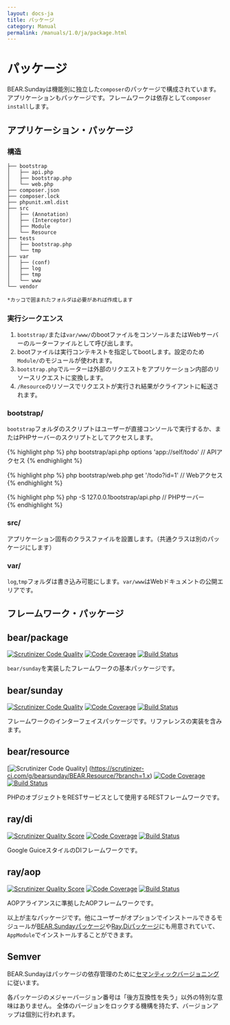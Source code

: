 ```yaml
---
layout: docs-ja
title: パッケージ
category: Manual
permalink: /manuals/1.0/ja/package.html
---
```


# パッケージ

BEAR.Sundayは機能別に独立した`composer`のパッケージで構成されています。
アプリケーションもパッケージです。フレームワークは依存として`composer install`します。

## アプリケーション・パッケージ

### 構造

```
├── bootstrap 
│   ├── api.php 
│   ├── bootstrap.php
│   └── web.php
├── composer.json
├── composer.lock
├── phpunit.xml.dist
├── src
│   ├── (Annotation)
│   ├── (Interceptor)
│   ├── Module
│   └── Resource
├── tests
│   ├── bootstrap.php
│   └── tmp
├── var
│   ├── (conf)
│   ├── log
│   ├── tmp
│   └── www
└── vendor

*カッコで囲まれたフォルダは必要があれば作成します

```
### 実行シークエンス

 1. `bootstrap/`または`var/www/`のbootファイルをコンソールまたはWebサーバーのルーターファイルとして呼び出します。
 2. bootファイルは実行コンテキストを指定してbootします。設定のため`Module/`のモジュールが使われます。
 3. `bootstrap.php`でルーターは外部のリクエストをアプリケーション内部のリソースリクエストに変換します。
 4. `/Resource`のリソースでリクエストが実行され結果がクライアントに転送されます。
 
 
### bootstrap/
`bootstrap`フォルダのスクリプトはユーザーが直接コンソールで実行するか、またはPHPサーバーのスクリプトとしてアクセスします。

{% highlight php %}
php bootstrap/api.php options 'app://self/todo' // APIアクセス
{% endhighlight %}

{% highlight php %}
php bootstrap/web.php get '/todo?id=1' // Webアクセス
{% endhighlight %}

{% highlight php %}
php -S 127.0.0.1bootstrap/api.php // PHPサーバー    
{% endhighlight %}

### src/

アプリケーション固有のクラスファイルを設置します。（共通クラスは別のパッケージにします）

### var/
`log`,`tmp`フォルダは書き込み可能にします。`var/www`はWebドキュメントの公開エリアです。

## フレームワーク・パッケージ

## bear/package
[![Scrutinizer Code Quality](https://scrutinizer-ci.com/g/bearsunday/BEAR.Package/badges/quality-score.png?b=1.x)](https://scrutinizer-ci.com/g/bearsunday/BEAR.Package/?branch=1.x)
[![Code Coverage](https://scrutinizer-ci.com/g/bearsunday/BEAR.Package/badges/coverage.png?b=1.x)](https://scrutinizer-ci.com/g/bearsunday/BEAR.Package/?branch=1.x)
[![Build Status](https://travis-ci.org/bearsunday/BEAR.Package.svg?branch=1.x)](https://travis-ci.org/bearsunday/BEAR.Package)


`bear/sunday`を実装したフレームワークの基本パッケージです。

## bear/sunday 
[![Scrutinizer Code Quality](https://scrutinizer-ci.com/g/bearsunday/BEAR.Sunday/badges/quality-score.png?b=1.x)](https://scrutinizer-ci.com/g/bearsunday/BEAR.Sunday/?branch=1.x)
[![Code Coverage](https://scrutinizer-ci.com/g/bearsunday/BEAR.Sunday/badges/coverage.png?b=1.x)](https://scrutinizer-ci.com/g/bearsunday/BEAR.Sunday/?branch=1.x)
[![Build Status](https://travis-ci.org/bearsunday/BEAR.Sunday.svg?branch=1.x)](https://travis-ci.org/bearsunday/BEAR.Sunday?branch=1.x)

フレームワークのインターフェイスパッケージです。リファレンスの実装を含みます。

## bear/resource
[![Scrutinizer Code Quality](https://scrutinizer-ci.com/g/bearsunday/BEAR.Resource/badges/quality-score.png?b=1.x)]
(https://scrutinizer-ci.com/g/bearsunday/BEAR.Resource/?branch=1.x) [![Code Coverage](https://scrutinizer-ci.com/g/bearsunday/BEAR.Resource/badges/coverage.png?b=1.x)](https://scrutinizer-ci.com/g/bearsunday/BEAR.Resource/?branch=develop-2)
[![Build Status](https://travis-ci.org/bearsunday/BEAR.Resource.svg?branch=1.x)](https://travis-ci.org/bearsunday/BEAR.Resource)

PHPのオブジェクトをRESTサービスとして使用するRESTフレームワークです。

## ray/di
 [![Scrutinizer Quality Score](https://scrutinizer-ci.com/g/ray-di/Ray.Di/badges/quality-score.png?b=2.x)](https://scrutinizer-ci.com/g/ray-di/Ray.Di/)
 [![Code Coverage](https://scrutinizer-ci.com/g/ray-di/Ray.Di/badges/coverage.png?b=2.x)](https://scrutinizer-ci.com/g/ray-di/Ray.Di/)
 [![Build Status](https://secure.travis-ci.org/ray-di/Ray.Di.png?b=2.x)](http://travis-ci.org/ray-di/Ray.Di)
  
Google GuiceスタイルのDIフレームワークです。

## ray/aop
 [![Scrutinizer Quality Score](https://scrutinizer-ci.com/g/ray-di/Ray.Aop/badges/quality-score.png?b=2.x)](https://scrutinizer-ci.com/g/ray-di/Ray.Aop/)
 [![Code Coverage](https://scrutinizer-ci.com/g/ray-di/Ray.Aop/badges/coverage.png?b=2.x)](https://scrutinizer-ci.com/g/ray-di/Ray.Aop/)
 [![Build Status](https://secure.travis-ci.org/ray-di/Ray.Aop.png?b=2.x)](http://travis-ci.org/ray-di/Ray.Aop) 
 
AOPアライアンスに準拠したAOPフレームワークです。


以上が主なパッケージです。他にユーザーがオプションでインストールできるモジュールが[BEAR.Sundayパッケージ](https://github.com/bearsunday)や[Ray.Diパッケージ](https://github.com/ray-di)にも用意されていて、
`AppModule`でインストールすることができます。

## Semver

BEAR.Sundayはパッケージの依存管理のために[セマンティックバージョニング](http://semver.org/lang/ja/)に従います。

各パッケージのメジャーバージョン番号は「後方互換性を失う」以外の特別な意味はありません。
全体のバージョンをロックする機構を持たず、バージョンアップは個別に行われます。
